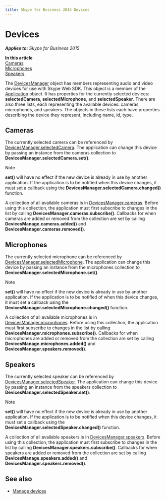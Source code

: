 ```yaml
---
title: Skype for Business 2015 Devices
---
```

# Devices


 _**Applies to:** Skype for Business 2015_

 **In this article**  
[Cameras](#cameras)  
[Microphones](#microphones)  
[Speakers](#speakers)


The [DevicesManager](http://officedev.github.io/skype-docs/Skype/WebSDK/model/api/interfaces/jcafe.devicesmanager.html) object has members representing audio and video devices for use with Skype Web SDK. This object is a member of the [Application](http://officedev.github.io/skype-docs/Skype/WebSDK/model/api/interfaces/jcafe.application.html) object. It has properties for the currently selected devices: **selectedCamera**, **selectedMicrophone**, and **selectedSpeaker**. There are also three lists, each representing the available devices: cameras, microphones, and speakers. The objects in these lists each have properties describing the device they represent, including name, id, type.

## Cameras
<a name="sectionSection0"> </a>

The currently selected camera can be referenced by [DevicesManager.selectedCamera](http://officedev.github.io/skype-docs/Skype/WebSDK/model/api/interfaces/jcafe.devicesmanager.html#selectedcamera). The application can change this device by passing an instance from the cameras collection to **DevicesManager.selectedCamera.set()**. 

> [!NOTE] 
> **set()** will have no effect if the new device is already in use by another application. If the application is to be notified when this device changes, it must set a callback using the **DevicesManager.selectedCamera.changed()** function.

A collection of all available cameras is in [DevicesManager.cameras](http://officedev.github.io/skype-docs/Skype/WebSDK/model/api/interfaces/jcafe.devicesmanager.html#cameras). Before using this collection, the application must first subscribe to changes in the list by calling **DevicesManager.cameras.subscribe()**. Callbacks for when cameras are added or removed from the collection are set by calling **DevicesManage.cameras.added()** and **DevicesManager.cameras.removed()**.


## Microphones
<a name="sectionSection1"> </a>

The currently selected microphone can be referenced by [DevicesManager.selectedMicrophone](http://officedev.github.io/skype-docs/Skype/WebSDK/model/api/interfaces/jcafe.devicesmanager.html#selectedmicrophone). The application can change this device by passing an instance from the microphones collection to **DevicesManager.selectedMicrophone.set()**. 

> [!NOTE] 
> **set()** will have no effect if the new device is already in use by another application. If the application is to be notified of when this device changes, it must set a callback using the **DevicesManager.selectedMicrophone.changed()** function.

A collection of all available microphones is in [DevicesManager.microphones](http://officedev.github.io/skype-docs/Skype/WebSDK/model/api/interfaces/jcafe.devicesmanager.html#microphones). Before using this collection, the application must first subscribe to changes in the list by calling **DevicesManager.microphones.subscribe()**. Callbacks for when microphones are added or removed from the collection are set by calling **DevicesManage.microphones.added()** and **DevicesManager.speakers.removed()**.


## Speakers
<a name="sectionSection2"> </a>

The currently selected speaker can be referenced by [DevicesManager.selectedSpeaker](http://officedev.github.io/skype-docs/Skype/WebSDK/model/api/interfaces/jcafe.devicesmanager.html#selectedspeaker). The application can change this device by passing an instance from the speakers collection to **DevicesManager.selectedSpeaker.set()**. 

> [!NOTE] 
> **set()** will have no effect if the new device is already in use by another application. If the application is to be notified when this device changes, it must set a callback using the **DevicesManager.selectedSpeaker.changed()** function.

A collection of all available speakers is in [DevicesManager.speakers](http://officedev.github.io/skype-docs/Skype/WebSDK/model/api/interfaces/jcafe.devicesmanager.html#speakers). Before using this collection, the application must first subscribe to changes in the list by calling **DevicesManager.speakers.subscribe()**. Callbacks for when speakers are added or removed from the collection are set by calling **DevicesManage.speakers.added()** and **DevicesManager.speakers.removed()**.


## See also

- [Manage devices](PTDevicesManagerManageDevices.md)
